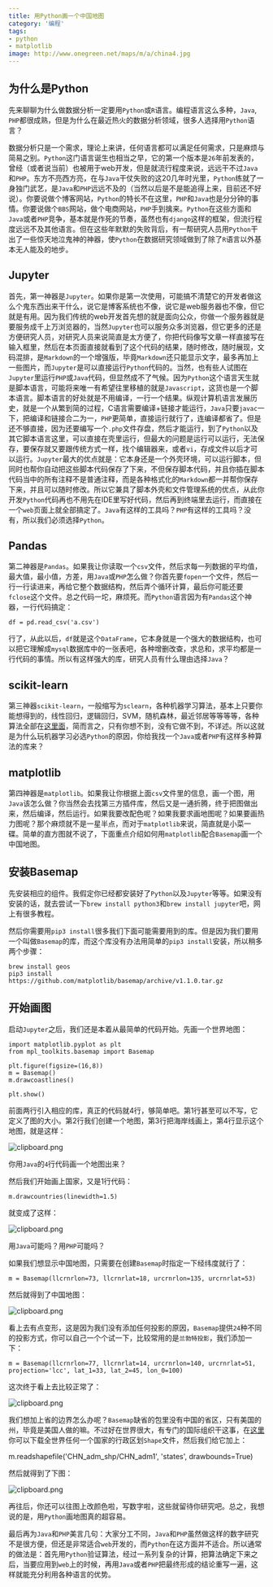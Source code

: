 ```yaml
---
title: 用Python画一个中国地图
category: '编程'
tags:
- python
- matplotlib
image: http://www.onegreen.net/maps/m/a/china4.jpg
---
```


## 为什么是Python

先来聊聊为什么做数据分析一定要用`Python`或`R`语言。编程语言这么多种，`Java`, `PHP`都很成熟，但是为什么在最近热火的数据分析领域，很多人选择用`Python`语言？

数据分析只是一个需求，理论上来讲，任何语言都可以满足任何需求，只是麻烦与简易之别。`Python`这门语言诞生也相当之早，它的第一个版本是`26`年前发表的，曾经（或者说当前）也被用于web开发，但是就流行程度来说，远远干不过`Java`和`PHP`。东方不亮西方亮，在与`Java`干仗失败的这20几年时光里，`Python`练就了一身独门武艺，是`Java`和`PHP`远远不及的（当然以后是不是能追得上来，目前还不好说）。你要说做个博客网站，`Python`的特长不在这里，`PHP`和`Java`也是分分钟的事情。你要说做个`BBS`网站，做个电商网站，`PHP`手到擒来。`Python`在这些方面和`Java`或者`PHP`竞争，基本就是作死的节奏，虽然也有`django`这样的框架，但流行程度远远不及其他语言。但在这些年默默的失败背后，有一帮研究人员用`Python`干出了一些惊天地泣鬼神的神器，使`Python`在数据研究领域做到了除了`R`语言以外基本无人能及的地步。

## Jupyter

首先，第一神器是`Jupyter`。如果你是第一次使用，可能搞不清楚它的开发者做这么个鬼东西出来干什么，说它是博客系统也不像，说它是web服务器也不像，但它就是有用。因为我们传统的web开发首先想的就是面向公众，你做一个服务器就是要服务成千上万浏览器的，当然`Jupyter`也可以服务众多浏览器，但它更多的还是方便研究人员，对研究人员来说简直是太方便了，你把代码像写文章一样直接写在输入框里，然后在本页面直接就看到了这个代码的结果，随时修改，随时展现，文码混排，是`Markdown`的一个增强版，毕竟`Markdown`还只能显示文字，最多再加上一些图片，而`Jupyter`是可以直接运行`Python`代码的。当然，也有些人试图在`Jupyter`里运行`PHP`或`Java`代码，但显然成不了气候。因为`Python`这个语言天生就是脚本语言，可能将来唯一有希望往里移植的就是`Javascript`，这货也是一个脚本语言。脚本语言的好处就是不用编译，一行一个结果。纵观计算机语言发展历史，就是一个从繁到简的过程，C语言需要编译+链接才能运行，`Java`只要`javac`一下，把编译和链接合二为一，`PHP`更简单，直接运行就行了，连编译都省了。但是还不够直接，因为还要编写一个`.php`文件存盘，然后才能运行，到了`Python`以及其它脚本语言这里，可以直接在壳里运行，但最大的问题是运行可以运行，无法保存，要保存就又要跟传统方式一样，找个编辑器来，或者`vi`，存成文件以后才可以运行。`Jupyter`最大的优点就是：它本身还是一个外壳环境，可以运行脚本，但同时也帮你自动把这些脚本代码保存了下来，不但保存脚本代码，并且你插在脚本代码当中的所有注释不是普通注释，而是各种格式化的`Markdown`都一并帮你保存下来，并且可以随时修改。所以它兼具了脚本外壳和文件管理系统的优点，从此你开发`Python`代码再也不用先在IDE里写好代码，然后再到终端里去运行，而直接在一个`web`页面上就全部搞定了。`Java`有这样的工具吗？`PHP`有这样的工具吗？没有，所以我们必须选择`Python`。

## Pandas

第二神器是`Pandas`。如果我让你读取一个`csv`文件，然后求每一列数据的平均值，最大值，最小值，方差，用`Java`或`PHP`怎么做？你首先要`fopen`一个文件，然后一行一行读进来，再给它整个数据结构，然后弄个循环计算，最后你可能还要`fclose`这个文件。总之代码一坨，麻烦死。而`Python`语言因为有`Pandas`这个神器，一行代码搞定：

    df = pd.read_csv('a.csv')

行了，从此以后，`df`就是这个`DataFrame`，它本身就是一个强大的数据结构，也可以把它理解成`mysql`数据库中的一张表吧，各种增删改查，求总和，求平均都是一行代码的事情。所以有这样强大的库，研究人员有什么理由选择`Java`？

## scikit-learn

第三神器`scikit-learn`，一般缩写为`sclearn`，各种机器学习算法，基本上只要你能想得到的，线性回归，逻辑回归，SVM，随机森林，最近邻居等等等等，各种算法全部在[这里面][1]，简而言之，只有你想不到，没有它做不到，不详述。所以这就是为什么玩机器学习必选`Python`的原因，你给我找一个`Java`或者`PHP`有这样多种算法的库来？

## matplotlib

第四神器是`matplotlib`。如果我让你根据上面`csv`文件里的信息，画一个图，用`Java`该怎么做？你当然会去找第三方插件库，然后又是一通折腾，终于把图做出来，然后编译，然后运行。如果我要改配色呢？如果我要求画地图呢？如果要画热力图呢？那个麻烦就不是一星半点，而对于`matplotlib`来说，简直就是小菜一碟。简单的直方图就不说了，下面重点介绍如何用`matplotlib`配合`Basemap`画一个中国地图。

## 安装Basemap

先安装相应的组件。我假定你已经都安装好了`Python`以及`Jupyter`等等。如果没有安装的话，就去尝试一下`brew install python3`和`brew install jupyter`吧，网上有很多教程。

然后你需要用`pip3 install`很多我们下面可能需要用到的库。但是因为我们要用一个叫做`Basemap`的库，而这个库没有办法用简单的`pip3 install`安装，所以稍多两个步骤：

    brew install geos
    pip3 install https://github.com/matplotlib/basemap/archive/v1.1.0.tar.gz

## 开始画图

启动`Jupyter`之后，我们还是本着从最简单的代码开始。先画一个世界地图：

```
import matplotlib.pyplot as plt
from mpl_toolkits.basemap import Basemap

plt.figure(figsize=(16,8))
m = Basemap()
m.drawcoastlines()

plt.show()
```

前面两行引入相应的库，真正的代码就4行，够简单吧。第1行甚至可以不写，它定义了图的大小。第2行我们创建一个地图，第3行把海岸线画上，第4行显示这个地图，就是这样：


![clipboard.png](/img/bVTMis)

你用`Java`的`4`行代码画一个地图出来？

然后我们开始画上国家，又是1行代码：

    m.drawcountries(linewidth=1.5)
    
就变成了这样：


![clipboard.png](/img/bVTMiE)

用`Java`可能吗？用`PHP`可能吗？

如果我们想显示中国地图，只需要在创建`Basemap`时指定一下经纬度就行了：

    m = Basemap(llcrnrlon=73, llcrnrlat=18, urcrnrlon=135, urcrnrlat=53)
    
然后就得到了中国地图：


![clipboard.png](/img/bVTMmI)

看上去有点变形，这是因为我们没有添加任何投影的原因，`Basemap`提供`24`种不同的投影方式，你可以自己一个个试一下，比较常用的是`兰勃特投影`，我们添加一下：

    m = Basemap(llcrnrlon=77, llcrnrlat=14, urcrnrlon=140, urcrnrlat=51, projection='lcc', lat_1=33, lat_2=45, lon_0=100)
    
这次终于看上去比较正常了：


![clipboard.png](/img/bVTMnS)


我们想加上省的边界怎么办呢？`Basemap`缺省的包里没有中国的省区，只有美国的州，毕竟是美国人做的嘛。不过好在世界很大，有专门的国际组织干这事，在[这里][2]你可以下载全世界任何一个国家的行政区划`Shape`文件，然后我们给它加上：

m.readshapefile('CHN_adm_shp/CHN_adm1', 'states', drawbounds=True)

然后就得到了下图：


![clipboard.png](/img/bVTMo8)

再往后，你还可以往图上改颜色啦，写数字啦，这些就留待你研究吧。总之，我想说的是，用`Python`画地图真的超容易。

最后再为`Java`和`PHP`美言几句：大家分工不同，`Java`和`PHP`虽然做这样的数字研究不是很方便，但还是非常适合`web`开发的，而`Python`在这方面并不适合。所以通常的做法是：首先用`Python`验证算法，经过一系列复杂的计算，把算法确定下来之后，当要应用到`web`上的时候，再用`Java`或者`PHP`把最终形成的结论重写一遍，这样就能充分利用各种语言的优势。


  [1]: http://scikit-learn.org/stable/user_guide.html
  [2]: http://www.gadm.org/country
